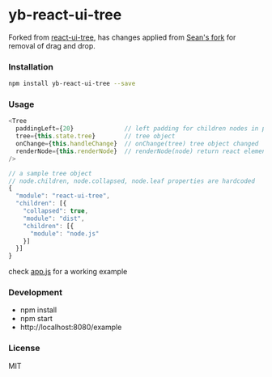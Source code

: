 # yb-react-ui-tree

Forked from [react-ui-tree](https://github.com/pqx/react-ui-tree), has changes applied from [Sean's fork](https://github.com/mockeryjones/yb-ui-tree) for removal of drag and drop.
### Installation
``` sh
npm install yb-react-ui-tree --save
```

### Usage
``` javascript
<Tree
  paddingLeft={20}              // left padding for children nodes in pixels
  tree={this.state.tree}        // tree object
  onChange={this.handleChange}  // onChange(tree) tree object changed
  renderNode={this.renderNode}  // renderNode(node) return react element
/>

// a sample tree object
// node.children, node.collapsed, node.leaf properties are hardcoded
{
  "module": "react-ui-tree",
  "children": [{
    "collapsed": true,
    "module": "dist",
    "children": [{
      "module": "node.js"
    }]
  }]
}
```
check [app.js](https://github.com/pqx/react-ui-tree/blob/master/example/app.js) for a working example

### Development
- npm install
- npm start
- http://localhost:8080/example

### License
MIT
